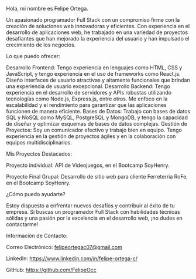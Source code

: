 Hola, mi nombre es Felipe Ortega.

Un apasionado programador Full Stack con un compromiso firme con la creación de soluciones web innovadoras y eficientes. Con experiencia en el desarrollo de aplicaciones web, he trabajado en una variedad de proyectos desafiantes que han mejorado la experiencia del usuario y han impulsado el crecimiento de los negocios.


Lo que puedo ofrecer:

Desarrollo Frontend: Tengo experiencia en lenguajes como HTML, CSS y JavaScript, y tengo experiencia en el uso de frameworks como React.js. Diseño interfaces de usuario atractivas y altamente funcionales que brindan una experiencia de usuario excepcional.
Desarrollo Backend: Tengo experiencia en el desarrollo de servidores y APIs robustas utilizando tecnologías como Node.js, Express.js, entre otros. Me enfoco en la escalabilidad y el rendimiento para garantizar que las aplicaciones funcionen de manera eficiente.
Bases de Datos: Trabajo con bases de datos SQL y NoSQL como MySQL, PostgreSQL y MongoDB, y tengo la capacidad de diseñar y optimizar esquemas de bases de datos complejas.
Gestión de Proyectos: Soy un comunicador efectivo y trabajo bien en equipo. Tengo experiencia en la gestión de proyectos ágiles y en la colaboración con equipos multidisciplinarios.


Mis Proyectos Destacados:

Proyecto individual: API de Videojuegos, en el Bootcamp SoyHenry.

Proyecto Final Grupal: Desarrollo de sitio web para cliente Ferreterria RoFe, en el Bootcamp SoyHenry.


¿Cómo puedo ayudarte?

Estoy dispuesto a enfrentar nuevos desafíos y contribuir al éxito de tu empresa. Si buscas un programador Full Stack con habilidades técnicas sólidas y una pasión por la excelencia en el desarrollo web, ¡no dudes en contactarme!


Información de Contacto:

Correo Electrónico: felipeortegac07@gmail.com

LinkedIn: https://www.linkedin.com/in/felipe-ortega-c/

GitHub: https://github.com/FelipeOcc

